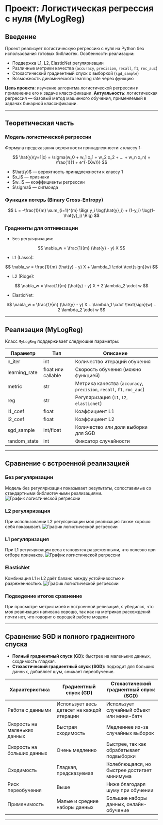 # Проект: Логистическая регрессия с нуля (MyLogReg)

## Введение

Проект реализует логистическую регрессию с нуля на Python без использования готовых библиотек.
Особенности реализации:

* Поддержка L1, L2, ElasticNet регуляризации
* Различные метрики качества (`accuracy`, `precision`, `recall`, `f1`, `roc_auc`)
* Стохастический градиентный спуск с выборкой (`sgd_sample`)
* Возможность динамического learning rate через функцию

**Цель проекта:** изучение алгоритма логистической регрессии и применение его к задаче классификации.
**Актуальность:** логистическая регрессия — базовый метод машинного обучения, применяемый в задачах бинарной классификации.

---

## Теоретическая часть

### Модель логистической регрессии

Формула предсказания вероятности принадлежности к классу 1:

$$
\hat{y}(y=1|x) = \sigma(w_0 + w_1 x_1 + w_2 x_2 + ... + w_n x_n) = \frac{1}{1 + e^{-(Xw)}}
$$

* \$\hat{y}\$ — вероятность принадлежности к классу 1
* \$x\_i\$ — признаки
* \$w\_i\$ — коэффициенты регрессии
* \$\sigma\$ — сигмоида

### Функция потерь (Binary Cross-Entropy)

$$
L = -\frac{1}{m} \sum_{i=1}^{m} \Big( y_i \log(\hat{y}_i) + (1-y_i) \log(1-\hat{y}_i) \Big)
$$

### Градиенты для оптимизации

* Без регуляризации:

$$
\nabla_w = \frac{1}{m}  (\hat{y} - y) X
$$

* L1 (Lasso):

$$
\nabla_w = \frac{1}{m}  (\hat{y} - y) X + \lambda_1 \cdot \text{sign}(w)
$$

* L2 (Ridge):

$$
\nabla_w = \frac{1}{m}  (\hat{y} - y) X + 2 \lambda_2 \cdot w
$$

* ElasticNet:

$$
\nabla_w = \frac{1}{m}  (\hat{y} - y) X + \lambda_1 \cdot \text{sign}(w) + 2 \lambda_2 \cdot w
$$

---

## Реализация (MyLogReg)

Класс `MyLogReg` поддерживает следующие параметры:

| Параметр       | Тип                | Описание                                                              |
| -------------- | ------------------ | --------------------------------------------------------------------- |
| n\_iter        | int                | Количество итераций обучения                                          |
| learning\_rate | float или callable | Скорость обучения (можно функцией)                                    |
| metric         | str                | Метрика качества (`accuracy`, `precision`, `recall`, `f1`, `roc_auc`) |
| reg            | str                | Регуляризация (`l1`, `l2`, `elasticnet`)                              |
| l1\_coef       | float              | Коэффициент L1                                                        |
| l2\_coef       | float              | Коэффициент L2                                                        |
| sgd\_sample    | int/float          | Количество или доля выборки для SGD                                   |
| random\_state  | int                | Фиксатор случайности                                                  |

---

## Сравнение с встроенной реализацией

### Без регуляризации

Модель без регуляризации показывает результаты, сопоставимые со стандартными библиотечными реализациями.
![График логистической регрессии](images/plot1.png)

### L2 регуляризация

При использовании L2 регуляризации моя реализация также хорошо себя показывает.
![График логистической регрессии](images/plot3.png)

### L1 регуляризация

При L1 регуляризации веса становятся разреженными, что полезно при отборе признаков.
![График логистической регрессии](images/plot2.png)

### ElasticNet

Комбинация L1 и L2 даёт баланс между устойчивостью и разреженностью.
![График логистической регрессии](images/plot4.png)

### Подведение итогов сравнение
При просмотре метрик моей и встроенной релизаций, я убедился, что моя реализация написана хорошо, так как на метриках расхождений почти нет, что говорит о хорошей работе модели

---

## Сравнение SGD и полного градиентного спуска

* **Полный градиентный спуск (GD):** быстрее на маленьких данных, сходимость гладкая.
* **Стохастический градиентный спуск (SGD):** подходит для больших данных, добавляет шум, снижает переобучение.

| Характеристика               | Градиентный спуск (GD)                     | Стохастический градиентный спуск (SGD)      |
| ---------------------------- | ------------------------------------------ | ------------------------------------------- |
| Работа с данными             | Использует весь датасет на каждой итерации | Использует случайный объект или мини-батч   |
| Скорость на маленьких данных | Быстрая сходимость                         | Медленнее из-за случайных выборок           |
| Скорость на больших данных   | Очень медленно                             | Быстрее, так как обрабатывает подвыборки    |
| Сходимость                   | Гладкая, предсказуемая                     | Колеблющаяся, но быстрее достигает минимума |
| Риск переобучения            | Выше                                       | Ниже благодаря шуму при обучении            |
| Применимость                 | Малые и средние наборы данных              | Большие наборы данных, онлайн-обучение      |

---
